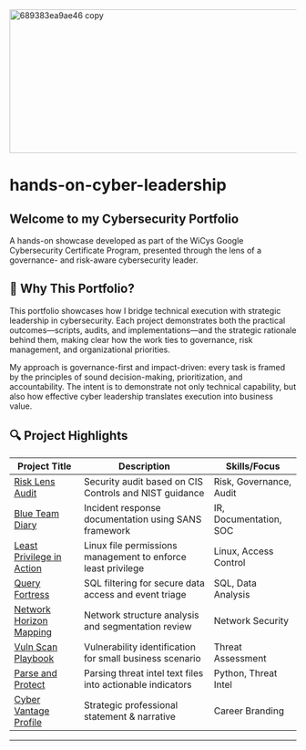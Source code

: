 <img width="550" height="252" alt="689383ea9ae46 copy" src="https://github.com/user-attachments/assets/bc559ad8-1c00-47a5-bab2-9cbe5455d84e" />

# hands-on-cyber-leadership
## **Welcome to my Cybersecurity Portfolio** 
A hands-on showcase developed as part of the WiCys Google Cybersecurity Certificate Program, presented through the lens of a governance- and risk-aware cybersecurity leader.

## 🎯 Why This Portfolio?

This portfolio showcases how I bridge technical execution with strategic leadership in cybersecurity. Each project demonstrates both the practical outcomes—scripts, audits, and implementations—and the strategic rationale behind them, making clear how the work ties to governance, risk management, and organizational priorities.

My approach is governance-first and impact-driven: every task is framed by the principles of sound decision-making, prioritization, and accountability. The intent is to demonstrate not only technical capability, but also how effective cyber leadership translates execution into business value.

## 🔍 Project Highlights

| Project Title | Description | Skills/Focus |
|---------------|-------------|--------------|
| [Risk Lens Audit](https://github.com/MZWANGCYBER/risk-lens-audit) | Security audit based on CIS Controls and NIST guidance | Risk, Governance, Audit |
| [Blue Team Diary](https://github.com/MZWANGCYBER/blue-team-diary) | Incident response documentation using SANS framework | IR, Documentation, SOC |
| [Least Privilege in Action](https://github.com/MZWANGCYBER/least-privilege-in-action) | Linux file permissions management to enforce least privilege | Linux, Access Control |
| [Query Fortress](https://github.com/MZWANGCYBER/query-fortress) | SQL filtering for secure data access and event triage | SQL, Data Analysis |
| [Network Horizon Mapping](https://github.com/MZWANGCYBER/network-horizon-mapping) | Network structure analysis and segmentation review | Network Security |
| [Vuln Scan Playbook](https://github.com/MZWANGCYBER/vuln-scan-playbook) | Vulnerability identification for small business scenario | Threat Assessment |
| [Parse and Protect](https://github.com/MZWANGCYBER/parse-and-protect) | Parsing threat intel text files into actionable indicators | Python, Threat Intel |
| [Cyber Vantage Profile](https://github.com/MZWANGCYBER/cyber-vantage-profile) | Strategic professional statement & narrative | Career Branding |

---
